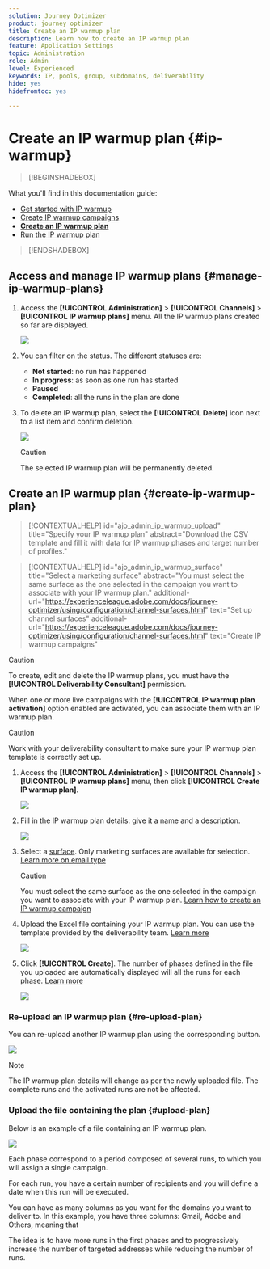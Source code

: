 ```yaml
---
solution: Journey Optimizer
product: journey optimizer
title: Create an IP warmup plan
description: Learn how to create an IP warmup plan
feature: Application Settings
topic: Administration
role: Admin
level: Experienced
keywords: IP, pools, group, subdomains, deliverability
hide: yes
hidefromtoc: yes

---
```

# Create an IP warmup plan {#ip-warmup}

>[!BEGINSHADEBOX]

What you'll find in this documentation guide:

* [Get started with IP warmup](ip-warmup-gs.md)
* [Create IP warmup campaigns](ip-warmup-campaign.md)
* **[Create an IP warmup plan](ip-warmup-plan.md)**
* [Run the IP warmup plan](ip-warmup-running.md)

>[!ENDSHADEBOX]

## Access and manage IP warmup plans {#manage-ip-warmup-plans}

1. Access the **[!UICONTROL Administration]** > **[!UICONTROL Channels]** > **[!UICONTROL IP warmup plans]** menu. All the IP warmup plans created so far are displayed.

    ![](assets/ip-warmup-filter-list.png)

1. You can filter on the status. The different statuses are:

    * **Not started**: no run has happened
    * **In progress**: as soon as one run has started <!--or is done?-->
    * **Paused**
    * **Completed**: all the runs in the plan are done

1. To delete an IP warmup plan, select the **[!UICONTROL Delete]** icon next to a list item and confirm deletion.

    ![](assets/ip-warmup-delete-plan.png)

    >[!CAUTION]
    >
    >The selected IP warmup plan will be permanently deleted.

## Create an IP warmup plan {#create-ip-warmup-plan}

>[!CONTEXTUALHELP]
>id="ajo_admin_ip_warmup_upload"
>title="Specify your IP warmup plan"
>abstract="Download the CSV template and fill it with data for IP warmup phases and target number of profiles."

>[!CONTEXTUALHELP]
>id="ajo_admin_ip_warmup_surface"
>title="Select a marketing surface"
>abstract="You must select the same surface as the one selected in the campaign you want to associate with your IP warmup plan."
>additional-url="https://experienceleague.adobe.com/docs/journey-optimizer/using/configuration/channel-surfaces.html" text="Set up channel surfaces"
>additional-url="https://experienceleague.adobe.com/docs/journey-optimizer/using/configuration/channel-surfaces.html" text="Create IP warmup campaigns"

>[!CAUTION]
>
>To create, edit and delete the IP warmup plans, you must have the **[!UICONTROL Deliverability Consultant]** permission.
<!--Learn more on managing [!DNL Journey Optimizer] users' access rights in [this section](../administration/permissions-overview.md).-->

When one or more live campaigns with the **[!UICONTROL IP warmup plan activation]** option enabled are activated, you can associate them with an IP warmup plan.

>[!CAUTION]
>
>Work with your deliverability consultant to make sure your IP warmup plan template is correctly set up. <!--TBC-->

1. Access the **[!UICONTROL Administration]** > **[!UICONTROL Channels]** > **[!UICONTROL IP warmup plans]** menu, then click **[!UICONTROL Create IP warmup plan]**.

    ![](assets/ip-warmup-create-plan.png)

1. Fill in the IP warmup plan details: give it a name and a description.

    ![](assets/ip-warmup-plan-details.png)

1. Select a [surface](channel-surfaces.md). Only marketing surfaces are available for selection. [Learn more on email type](../email/email-settings.md#email-type)

    >[!CAUTION]
    >
    >You must select the same surface as the one selected in the campaign you want to associate with your IP warmup plan. [Learn how to create an IP warmup campaign](#create-ip-warmup-campaign)

1. Upload the Excel file containing your IP warmup plan<!--which formats are allowed?-->. You can use the template provided by the deliverability team.<!--TBC?--> [Learn more](#upload-plan)
    <!--
    You can also download the Excel template from the [!DNL Journey Optimizer] user interface and upload it after filling it with the IP warmup details.-->

    ![](assets/ip-warmup-upload-success.png)

1. Click **[!UICONTROL Create]**. The number of phases defined in the file you uploaded are automatically displayed will all the runs for each phase. [Learn more](#upload-plan)

    ![](assets/ip-warmup-plan-phases.png)

### Re-upload an IP warmup plan {#re-upload-plan}

You can re-upload another IP warmup plan using the corresponding button.

![](assets/ip-warmup-re-upload-plan.png)

>[!NOTE]
>
>The IP warmup plan details will change as per the newly uploaded file. The complete runs and the activated runs are not be affected.

### Upload the file containing the plan {#upload-plan}

Below is an example of a file containing an IP warmup plan.

![](assets/ip-warmup-sample-file.png)

Each phase correspond to a period composed of several runs, to which you will assign a single campaign.

For each run, you have a certain number of recipients and you will define a date when this run will be executed.

You can have as many columns as you want for the domains you want to deliver to. In this example, you have three columns: Gmail, Adobe and Others, meaning that

The idea is to have more runs in the first phases and to progressively increase the number of targeted addresses while reducing the number of runs.
